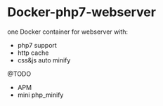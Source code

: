 # Docker-php7-webserver
one Docker container for webserver with:
* php7 support
* http cache
* css&js auto minify

@TODO
* APM
* mini php_minify
